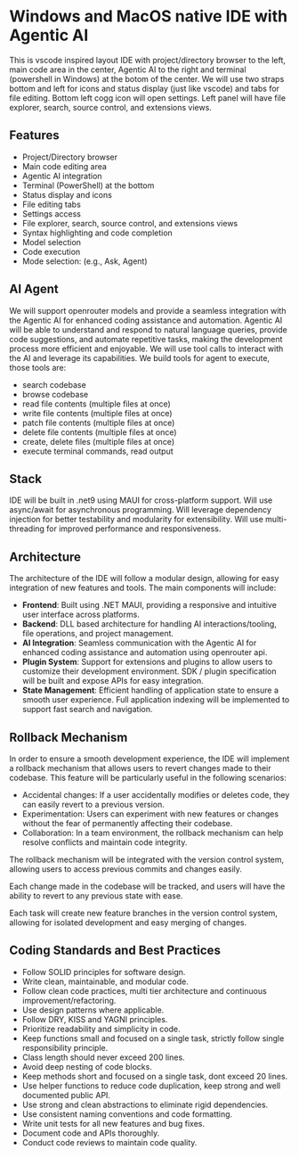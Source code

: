 # Windows and MacOS native IDE with Agentic AI

This is vscode inspired layout IDE with project/directory browser to the left, main code area in the center, Agentic AI to the right and terminal (powershell in Windows) at the botom of the center. We will use two straps bottom and left for icons and status display (just like vscode) and tabs for file editing. Bottom left cogg icon will open settings. Left panel will have file explorer, search, source control, and extensions views.

## Features

- Project/Directory browser
- Main code editing area
- Agentic AI integration
- Terminal (PowerShell) at the bottom
- Status display and icons
- File editing tabs
- Settings access
- File explorer, search, source control, and extensions views
- Syntax highlighting and code completion
- Model selection
- Code execution
- Mode selection: (e.g., Ask, Agent)

## AI Agent

We will support openrouter models and provide a seamless integration with the Agentic AI for enhanced coding assistance and automation. Agentic AI will be able to understand and respond to natural language queries, provide code suggestions, and automate repetitive tasks, making the development process more efficient and enjoyable. We will use tool calls to interact with the AI and leverage its capabilities. We build tools for agent to execute, those tools are:

- search codebase
- browse codebase
- read file contents (multiple files at once)
- write file contents (multiple files at once)
- patch file contents (multiple files at once)
- delete file contents (multiple files at once)
- create, delete files (multiple files at once)
- execute terminal commands, read output

## Stack

IDE will be built in .net9 using MAUI for cross-platform support. Will use async/await for asynchronous programming. Will leverage dependency injection for better testability and modularity for extensibility. Will use multi-threading for improved performance and responsiveness.

## Architecture

The architecture of the IDE will follow a modular design, allowing for easy integration of new features and tools. The main components will include:

- **Frontend**: Built using .NET MAUI, providing a responsive and intuitive user interface across platforms.
- **Backend**: DLL based architecture for handling AI interactions/tooling, file operations, and project management.
- **AI Integration**: Seamless communication with the Agentic AI for enhanced coding assistance and automation using openrouter api.
- **Plugin System**: Support for extensions and plugins to allow users to customize their development environment. SDK / plugin specification will be built and expose APIs for easy integration.
- **State Management**: Efficient handling of application state to ensure a smooth user experience. Full application indexing will be implemented to support fast search and navigation.

## Rollback Mechanism

In order to ensure a smooth development experience, the IDE will implement a rollback mechanism that allows users to revert changes made to their codebase. This feature will be particularly useful in the following scenarios:

- Accidental changes: If a user accidentally modifies or deletes code, they can easily revert to a previous version.
- Experimentation: Users can experiment with new features or changes without the fear of permanently affecting their codebase.
- Collaboration: In a team environment, the rollback mechanism can help resolve conflicts and maintain code integrity.

The rollback mechanism will be integrated with the version control system, allowing users to access previous commits and changes easily.

Each change made in the codebase will be tracked, and users will have the ability to revert to any previous state with ease.

Each task will create new feature branches in the version control system, allowing for isolated development and easy merging of changes.


## Coding Standards and Best Practices

- Follow SOLID principles for software design.
- Write clean, maintainable, and modular code.
- Follow clean code practices, multi tier architecture and continuous improvement/refactoring.
- Use design patterns where applicable.
- Follow DRY, KISS and YAGNI principles.
- Prioritize readability and simplicity in code.
- Keep functions small and focused on a single task, strictly follow single responsibility principle.
- Class length should never exceed 200 lines.
- Avoid deep nesting of code blocks.
- Keep methods short and focused on a single task, dont exceed 20 lines.
- Use helper functions to reduce code duplication, keep strong and well documented public API.
- Use strong and clean abstractions to eliminate rigid dependencies.
- Use consistent naming conventions and code formatting.
- Write unit tests for all new features and bug fixes.
- Document code and APIs thoroughly.
- Conduct code reviews to maintain code quality.